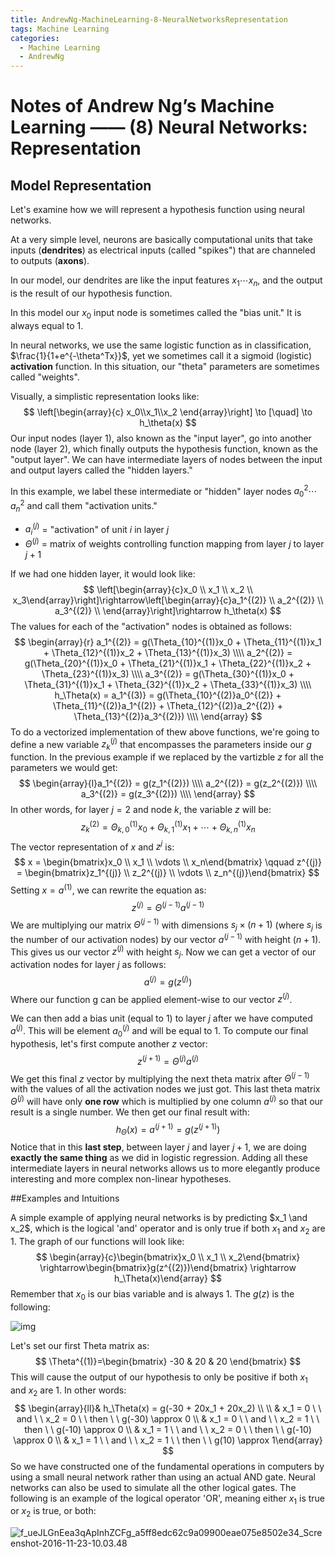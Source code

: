 ```yaml
---
title: AndrewNg-MachineLearning-8-NeuralNetworksRepresentation
tags: Machine Learning
categories:
  - Machine Learning
  - AndrewNg
---
```


# Notes of Andrew Ng’s Machine Learning —— (8) Neural Networks: Representation

## Model Representation

Let's examine how we will represent a hypothesis function using neural networks.

At a very simple level, neurons are basically computational units that take inputs (**dendrites**) as electrical inputs (called "spikes") that are channeled to outputs (**axons**).

In our model, our dendrites are like the input features $x_1\cdots x_n$, and the output is the result of our hypothesis function.

In this model our $x_0$ input node is sometimes called the "bias unit." It is always equal to 1.

In neural networks, we use the same logistic function as in classification, $\frac{1}{1+e^{-\theta^Tx}}$, yet we sometimes call it a sigmoid (logistic) **activation** function. In this situation, our "theta" parameters are sometimes called "weights".

Visually, a simplistic representation looks like:
$$
\left[\begin{array}{c}
x_0\\x_1\\x_2
\end{array}\right]
\to [\quad] \to h_\theta(x)
$$
Our input nodes (layer 1), also known as the "input layer", go into another node (layer 2), which finally outputs the hypothesis function, known as the "output layer". We can have intermediate layers of nodes between the input and output layers called the "hidden layers."

In this example, we label these intermediate or "hidden" layer nodes $a^2_0 \cdots a^2_n$ and call them "activation units."

* $a_i^{(j)}$ = "activation" of unit $i$ in layer $j$
* $\Theta^{(j)}$ = matrix of weights controlling function mapping from layer $j$ to layer $j+1$

If we had one hidden layer, it would look like:
$$
\left[\begin{array}{c}x_0 \\ x_1 \\ x_2 \\ x_3\end{array}\right]\rightarrow\left[\begin{array}{c}a_1^{(2)} \\ a_2^{(2)} \\ a_3^{(2)} \\ \end{array}\right]\rightarrow h_\theta(x)
$$
The values for each of the "activation" nodes is obtained as follows:
$$
\begin{array}{r} a_1^{(2)} = g(\Theta_{10}^{(1)}x_0 + \Theta_{11}^{(1)}x_1 + \Theta_{12}^{(1)}x_2 + \Theta_{13}^{(1)}x_3) \\\\ a_2^{(2)} = g(\Theta_{20}^{(1)}x_0 + \Theta_{21}^{(1)}x_1 + \Theta_{22}^{(1)}x_2 + \Theta_{23}^{(1)}x_3) \\\\ a_3^{(2)} = g(\Theta_{30}^{(1)}x_0 + \Theta_{31}^{(1)}x_1 + \Theta_{32}^{(1)}x_2 + \Theta_{33}^{(1)}x_3) \\\\ h_\Theta(x) = a_1^{(3)} = g(\Theta_{10}^{(2)}a_0^{(2)} + \Theta_{11}^{(2)}a_1^{(2)} + \Theta_{12}^{(2)}a_2^{(2)} + \Theta_{13}^{(2)}a_3^{(2)}) \\\\ \end{array}
$$
To do a vectorized implementation of thew above functions, we're going to define a new variable $z_k^{(j)}$ that encompasses the parameters inside our $g$ function. In the previous example if we replaced by the vartizble $z$ for all the parameters we would get:
$$
\begin{array}{l}a_1^{(2)} = g(z_1^{(2)}) \\\\ a_2^{(2)} = g(z_2^{(2)}) \\\\ a_3^{(2)} = g(z_3^{(2)}) \\\\ \end{array}
$$
In other words, for layer $j=2$ and node $k$, the variable $z$ will be:
$$
z_k^{(2)} = \Theta_{k,0}^{(1)}x_0 + \Theta_{k,1}^{(1)}x_1 + \cdots + \Theta_{k,n}^{(1)}x_n
$$
The vector representation of $x$ and $z^{j}$ is:
$$
x = \begin{bmatrix}x_0 \\ x_1 \\ \vdots \\ x_n\end{bmatrix} \qquad z^{(j)} = \begin{bmatrix}z_1^{(j)} \\ z_2^{(j)} \\ \vdots \\ z_n^{(j)}\end{bmatrix}
$$
Setting $x = a^{(1)}$, we can rewrite the equation as:
$$
z^{(j)} = \Theta^{(j-1)}a^{(j-1)}
$$
We are multiplying our matrix $\Theta^{(j−1)}$ with dimensions $s_j\times (n+1)$ (where $s_j$ is the number of our activation nodes) by our vector $a^{(j-1)}$ with height $(n+1)$. This gives us our vector $z^{(j)}$ with height $s_j$. Now we can get a vector of our activation nodes for layer $j$ as follows:
$$
a^{(j)} = g(z^{(j)})
$$
Where our function g can be applied element-wise to our vector $z^{(j)}$.

We can then add a bias unit (equal to $1$) to layer $j$ after we have computed $a^{(j)}$. This will be element $a_0^{(j)}$ and will be equal to $1$. To compute our final hypothesis, let's first compute another $z$ vector:
$$
z^{(j+1)} = \Theta^{(j)}a^{(j)}
$$
We get this final $z$ vector by multiplying the next theta matrix after $\Theta^{(j−1)}$ with the values of all the activation nodes we just got. This last theta matrix $\Theta^{(j)}$ will have only **one row** which is multiplied by one column $a^{(j)}$ so that our result is a single number. We then get our final result with:
$$
h_\Theta(x)=a^{(j+1)}=g(z^{(j+1)})
$$
Notice that in this **last step**, between layer $j$ and layer $j+1$, we are doing **exactly the same thing** as we did in logistic regression. Adding all these intermediate layers in neural networks allows us to more elegantly produce interesting and more complex non-linear hypotheses.

##Examples and Intuitions

A simple example of applying neural networks is by predicting $x_1 \and x_2$, which is the logical 'and' operator and is only true if both $x_1$ and $x_2$ are $1$. The graph of our functions will look like: 
$$
\begin{array}{c}\begin{bmatrix}x_0 \\ x_1 \\ x_2\end{bmatrix} \rightarrow\begin{bmatrix}g(z^{(2)})\end{bmatrix} \rightarrow h_\Theta(x)\end{array}
$$
Remember that $x_0$ is our bias variable and is always $1$. The $g(z)$ is the following:

![img](https://tva1.sinaimg.cn/large/006y8mN6gy1g7qukjiuo1j308h04d0sv.jpg)

Let's set our first Theta matrix as:
$$
\Theta^{(1)}=\begin{bmatrix} -30 & 20 & 20 \end{bmatrix}
$$
This will cause the output of our hypothesis to only be positive if both $x_1$ and $x_2$ are $1$. In other words:
$$
\begin{array}{ll}& h_\Theta(x) = g(-30 + 20x_1 + 20x_2) \\ \\ & x_1 = 0 \ \ and \ \ x_2 = 0 \ \ then \ \ g(-30) \approx 0 \\ & x_1 = 0 \ \ and \ \ x_2 = 1 \ \ then \ \ g(-10) \approx 0 \\ & x_1 = 1 \ \ and \ \ x_2 = 0 \ \ then \ \ g(-10) \approx 0 \\ & x_1 = 1 \ \ and \ \ x_2 = 1 \ \ then \ \ g(10) \approx 1\end{array}
$$
So we have constructed one of the fundamental operations in computers by using a small neural network rather than using an actual AND gate. Neural networks can also be used to simulate all the other logical gates. The following is an example of the logical operator 'OR', meaning either $x_1$ is true or $x_2$ is true, or both:

![f_ueJLGnEea3qApInhZCFg_a5ff8edc62c9a09900eae075e8502e34_Screenshot-2016-11-23-10.03.48](https://tva1.sinaimg.cn/large/006y8mN6gy1g7qukcx6wij30gb07raaw.jpg)